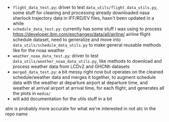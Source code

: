 - `flight_data_test.py`: driver to test `data_utils/flight_data_utils.py`, some stuff for cleaning and processing already downloaded nasa sherlock trajectory data in IFF/RD/EV files, hasn't been updated in a while
- `schedule_data_test.py`: currently has some stuff i was using to process https://developer.ibm.com/exchanges/data/all/airline/ airline flight schedule dataset, need to generalize and move into `data_utils/schedule_data_utils.py` to make general reusable methods like for the noaa weather
- `weather_noaa_data_test.py`: driver to test `data_utils/weather_noaa_data_utils.py`, like methods to download and process weather data from LCDv2 and GHCNh datasets
- `merged_data_test.py`: a bit messy right now but operates on the cleaned schedule/weather data and merges it together, to augment schedule data with the weather at departure airport at departure time, and weather at arrival airport at arrival time, for each flight, and generates all the plots in `media/`
- will add documentation for the utils stuff in a bit


atm is probably more accurate for what we're interested in not atc in the repo name 
